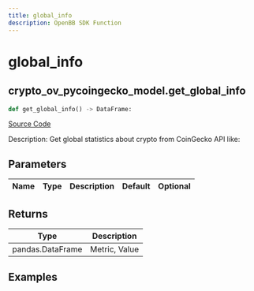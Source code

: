```yaml
---
title: global_info
description: OpenBB SDK Function
---
```


# global_info

## crypto_ov_pycoingecko_model.get_global_info

```python title='openbb_terminal/cryptocurrency/overview/pycoingecko_model.py'
def get_global_info() -> DataFrame:
```
[Source Code](https://github.com/OpenBB-finance/OpenBBTerminal/tree/main/openbb_terminal/cryptocurrency/overview/pycoingecko_model.py#L415)

Description: Get global statistics about crypto from CoinGecko API like:

## Parameters

| Name | Type | Description | Default | Optional |
| ---- | ---- | ----------- | ------- | -------- |

## Returns

| Type | Description |
| ---- | ----------- |
| pandas.DataFrame | Metric, Value |

## Examples

